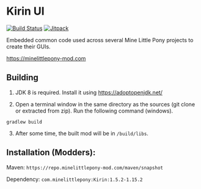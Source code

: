 # Kirin UI

[![Build Status](https://travis-ci.org/MineLittlePony/Kirin.svg?branch=master)](https://travis-ci.org/MineLittlePony/Kirin)
[![Jitpack](https://jitpack.io/v/MineLittlePony/Kirin.svg)](https://jitpack.io/#MineLittlePony/Kirin)


Embedded common code used across several Mine Little Pony projects to create their GUIs.

https://minelittlepony-mod.com

## Building

1. JDK 8 is required. Install it using https://adoptopenjdk.net/

2. Open a terminal window in the same directory as the sources (git clone or extracted from zip). Run the following command (windows).

```
gradlew build
```

3. After some time, the built mod will be in `/build/libs`.

## Installation (Modders):

Maven: `https://repo.minelittlepony-mod.com/maven/snapshot`

Dependency: `com.minelittlepony:Kirin:1.5.2-1.15.2`
